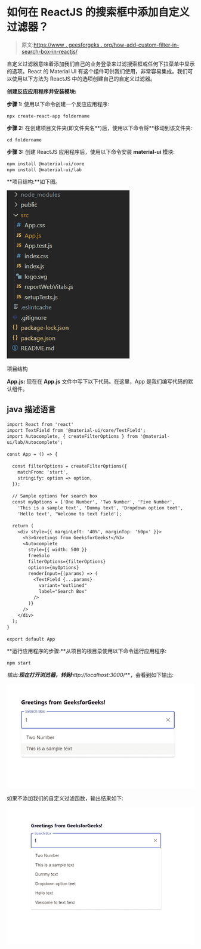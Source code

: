 # 如何在 ReactJS 的搜索框中添加自定义过滤器？

> 原文:[https://www . geesforgeks . org/how-add-custom-filter-in-search-box-in-reactjs/](https://www.geeksforgeeks.org/how-to-add-custom-filter-in-search-box-in-reactjs/)

自定义过滤器意味着添加我们自己的业务登录来过滤搜索框或任何下拉菜单中显示的选项。React 的 Material UI 有这个组件可供我们使用，非常容易集成。我们可以使用以下方法为 ReactJS 中的选项创建自己的自定义过滤器。

**创建反应应用程序并安装模块:**

**步骤 1:** 使用以下命令创建一个反应应用程序:

```
npx create-react-app foldername
```

**步骤 2:** 在创建项目文件夹(即文件夹名**)后，使用以下命令将**移动到该文件夹:

```
cd foldername
```

**步骤 3:** 创建 ReactJS 应用程序后，使用以下命令安装 **material-ui** 模块:

```
npm install @material-ui/core
npm install @material-ui/lab
```

**项目结构:**如下图。

![](img/f04ae0d8b722a9fff0bd9bd138b29c23.png)

项目结构

**App.js:** 现在在 **App.js** 文件中写下以下代码。在这里，App 是我们编写代码的默认组件。

## java 描述语言

```
import React from 'react'
import TextField from '@material-ui/core/TextField';
import Autocomplete, { createFilterOptions } from '@material-ui/lab/Autocomplete';

const App = () => {

  const filterOptions = createFilterOptions({
    matchFrom: 'start',
    stringify: option => option,
  });

  // Sample options for search box
  const myOptions = ['One Number', 'Two Number', 'Five Number',
    'This is a sample text', 'Dummy text', 'Dropdown option teet',
    'Hello text', 'Welcome to text field'];

  return (
    <div style={{ marginLeft: '40%', marginTop: '60px' }}>
      <h3>Greetings from GeeksforGeeks!</h3>
      <Autocomplete
        style={{ width: 500 }}
        freeSolo
        filterOptions={filterOptions}
        options={myOptions}
        renderInput={(params) => (
          <TextField {...params}
            variant="outlined"
            label="Search Box"
          />
        )}
      />
    </div>
  );
}

export default App
```

**运行应用程序的步骤:**从项目的根目录使用以下命令运行应用程序:

```
npm start
```

**输出:**现在打开浏览器，转到***http://localhost:3000/***，会看到如下输出:

![](img/d03a7b70d43b54f640aaa05276cfc150.png)

如果不添加我们的自定义过滤函数，输出结果如下:

![](img/766f4d6d7055bf2a97eb61fa5abe8b10.png)